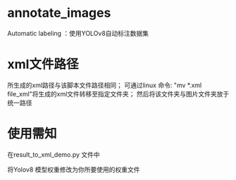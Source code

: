 # annotate_images
 Automatic labeling ：使用YOLOv8自动标注数据集

# xml文件路径
所生成的xml路径与该脚本文件路径相同；
可通过linux 命令: "mv *.xml  file_xml"将生成的xml文件转移至指定文件夹；
然后将该文件夹与图片文件夹放于统一路径

# 使用需知
在result_to_xml_demo.py 文件中

将Yolov8 模型权重修改为你所要使用的权重文件
